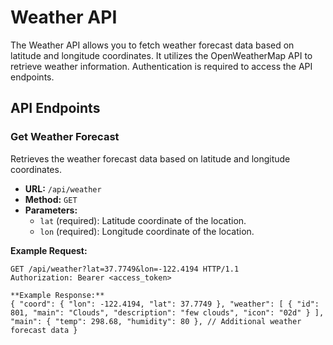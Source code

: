 # Weather API

The Weather API allows you to fetch weather forecast data based on latitude and longitude coordinates. It utilizes the OpenWeatherMap API to retrieve weather information. Authentication is required to access the API endpoints.

## API Endpoints

### Get Weather Forecast

Retrieves the weather forecast data based on latitude and longitude coordinates.

- **URL:** `/api/weather`
- **Method:** `GET`
- **Parameters:**
  - `lat` (required): Latitude coordinate of the location.
  - `lon` (required): Longitude coordinate of the location.

**Example Request:**

```http
GET /api/weather?lat=37.7749&lon=-122.4194 HTTP/1.1
Authorization: Bearer <access_token>

**Example Response:**
{ "coord": { "lon": -122.4194, "lat": 37.7749 }, "weather": [ { "id": 801, "main": "Clouds", "description": "few clouds", "icon": "02d" } ], "main": { "temp": 298.68, "humidity": 80 }, // Additional weather forecast data }